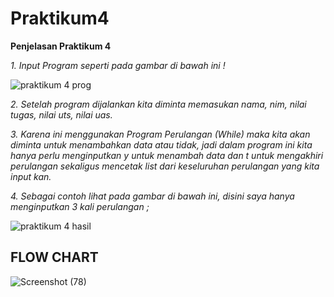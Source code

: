 # Praktikum4

**Penjelasan Praktikum 4**

*1. Input Program seperti pada gambar di bawah ini !*

![praktikum 4 prog](https://user-images.githubusercontent.com/57055098/69595217-8c35cf00-1031-11ea-84d5-2eb159be83b7.png)

*2. Setelah program dijalankan kita diminta memasukan nama, nim, nilai tugas, nilai uts, nilai uas.*

*3. Karena ini menggunakan Program Perulangan (While) maka kita akan diminta untuk menambahkan data atau tidak, jadi dalam program ini kita hanya perlu menginputkan y untuk menambah data dan t untuk mengakhiri perulangan sekaligus mencetak list dari keseluruhan perulangan yang kita input kan.*

*4. Sebagai contoh lihat pada gambar di bawah ini, disini saya hanya menginputkan 3 kali perulangan ;*

![praktikum 4 hasil](https://user-images.githubusercontent.com/57055098/69595209-850ec100-1031-11ea-8858-6a6e6249dcd6.png)

**FLOW CHART**
---
![Screenshot (78)](https://user-images.githubusercontent.com/57055098/69482008-c132fd80-0e48-11ea-8603-6367d5cd7b01.png)
